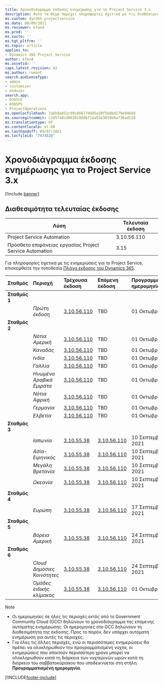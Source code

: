 ```yaml
---
title: Χρονοδιάγραμμα έκδοσης ενημέρωσης για το Project Service 3.x
description: Αυτό το θέμα παρέχει πληροφορίες σχετικά με τις διαθέσιμες και τις επερχόμενες κυκλοφορίες του Dynamics 365 Project Service Automation.
ms.custom: dyn365-projectservice
ms.date: 08/09/2021
ms.reviewer: kfend
ms.prod: ''
ms.suite: ''
ms.tgt_pltfrm: ''
ms.topic: article
applies_to:
- Dynamics 365 Project Service
author: kfend
ms.assetid: ''
caps.latest.revision: 42
ms.author: rumant
search.audienceType:
- admin
- customizer
- enduser
search.app:
- D365CE
- D365PS
- ProjectOperations
ms.openlocfilehash: 7abb9e851c99c66677dd45e20f5b8bd179e9464d
ms.sourcegitcommit: c2d57a8cd6638c08dbf1aa53e3819e6a736ad118
ms.translationtype: HT
ms.contentlocale: el-GR
ms.lasthandoff: 09/07/2021
ms.locfileid: "7474528"
---
```

# <a name="update-release-schedule-for-project-service-3x"></a>Χρονοδιάγραμμα έκδοσης ενημέρωσης για το Project Service 3.x

[!include [banner](../includes/psa-now-project-operations.md)]

## <a name="latest-version-availability"></a>Διαθεσιμότητα τελευταίας έκδοσης

| Λύση  | Τελευταία έκδοση |
|-------|----|
| Project Service Automation    | 3.10.56.110 |
| Πρόσθετο επιφάνειας εργασίας Project Service Automation                | 3.15          |

Για πληροφορίες σχετικά με τις ενημερώσεις για το Project Service, επισκεφθείτε την τοποθεσία [Πλάνα έκδοσης του Dynamics 365](/dynamics365/release-plans/). 

| Σταθμός  | Περιοχή | Τρέχουσα έκδοση | Επόμενη έκδοση |  Προγραμματισμένη ημερομηνία
| :---   | :---   | :---   | :---   |:---   |         
|<strong>Σταθμός 1</strong> | |  |  | |
| | <i>Πρώτη έκδοση</i> | [3.10.56.110](whats-new-ur-35.md) | TBD | 01 Οκτωβρίου 2021
|<strong>Σταθμός 2</strong> | |  |  | |
| | <i>Νότια Αμερική</i> | [3.10.56.110](whats-new-ur-35.md) | TBD | 01 Οκτωβρίου 2021
| | <i>Καναδάς</i> | [3.10.56.110](whats-new-ur-35.md) | TBD | 01 Οκτωβρίου 2021
| | <i>Ινδία</i> | [3.10.56.110](whats-new-ur-35.md) | TBD | 01 Οκτωβρίου 2021
| | <i>Γαλλία</i> | [3.10.56.110](whats-new-ur-35.md) | TBD | 01 Οκτωβρίου 2021
| | <i>Ηνωμένα Αραβικά Εμιράτα</i> | [3.10.56.110](whats-new-ur-35.md) | TBD | 01 Οκτωβρίου 2021
| | <i>Νότια Αφρική</i> | [3.10.56.110](whats-new-ur-35.md) | TBD | 01 Οκτωβρίου 2021
| | <i>Γερμανία</i> | [3.10.56.110](whats-new-ur-35.md) | TBD | 01 Οκτωβρίου 2021
| | <i>Ελβετία</i> | [3.10.56.110](whats-new-ur-35.md) | TBD | 01 Οκτωβρίου 2021
|<strong>Σταθμός 3</strong> | |  |  | |
| | <i>Ιαπωνία</i> | [3.10.55.38](whats-new-ur-34.md) | [3.10.56.110](whats-new-ur-35.md) | 10 Σεπτεμβρίου 2021
| | <i>Ασία-Ειρηνικός</i> | [3.10.55.38](whats-new-ur-34.md) | [3.10.56.110](whats-new-ur-35.md) | 10 Σεπτεμβρίου 2021
| | <i>Μεγάλη Βρετανία</i> | [3.10.55.38](whats-new-ur-34.md) | [3.10.56.110](whats-new-ur-35.md) | 10 Σεπτεμβρίου 2021
| | <i>Ωκεανία</i> | [3.10.55.38](whats-new-ur-34.md) | [3.10.56.110](whats-new-ur-35.md) | 10 Σεπτεμβρίου 2021
|<strong>Σταθμός 4</strong> | |  |  | |
| | <i>Ευρώπη</i> | [3.10.55.38](whats-new-ur-34.md) | [3.10.56.110](whats-new-ur-35.md) | 17 Σεπτεμβρίου 2021
|<strong>Σταθμός 5</strong> | |  |  | |
| | <i>Βόρεια Αμερική</i> | [3.10.55.38](whats-new-ur-34.md) | [3.10.56.110](whats-new-ur-35.md) | 24 Σεπτεμβρίου 2021
|<strong>Σταθμός 6</strong> | |  |  | |
| | <i>Cloud Δημόσιες Κοινότητες</i> | [3.10.55.38](whats-new-ur-34.md) | [3.10.56.110](whats-new-ur-35.md) | 24 Σεπτεμβρίου 2021
| | <i>Ομάδες ειδικής κλίμακας</i> | [3.10.55.38](whats-new-ur-34.md) | [3.10.56.110](whats-new-ur-35.md) | 01 Οκτωβρίου 2021

>[!Note]
> - Οι ημερομηνίες σε όλες τις περιοχές εκτός από το Government Community Cloud (GCC) δηλώνουν το χρονοδιάγραμμα της επόμενης αυτόματης ενημέρωσης. Οι ημερομηνίες στο GCC δηλώνουν τη διαθεσιμότητα της έκδοσης. Προς το παρόν, δεν υπάρχει αυτόματη ενημέρωση για αυτές τις περιοχές.
> - Για όλες τις άλλες περιοχές, ενώ οι περισσότερες ενημερώσεις θα πρέπει να ολοκληρωθούν την προγραμματισμένη νύχτα, οι ενημερώσεις που απαιτούν περισσότερο χρόνο μπορεί να ολοκληρωθούν κατά τη διάρκεια των νυχτερινών ωρών κατά τη διάρκεια του σαββατοκύριακου που υποδεικνύεται στη στήλη **Προγραμματισμένη ημερομηνία**.


[!INCLUDE[footer-include](../includes/footer-banner.md)]
